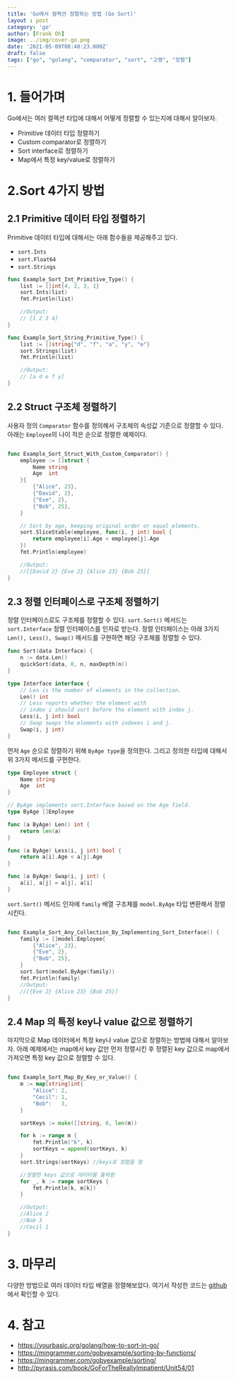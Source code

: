 ```yaml
---
title: 'Go에서 컬렉션 정렬하는 방법 (Go Sort)'
layout : post
category: 'go'
author: [Frank Oh]
image: ../img/cover-go.png
date: '2021-05-09T08:40:23.000Z'
draft: false
tags: ["go", "golang", "comparator", "sort", "고랭", "정렬"]
---
```


# 1. 들어가며

Go에서는 여러 컬렉션 타입에 대해서 어떻게 정렬할 수 있는지에 대해서 알아보자. 

- Primitive 데이터 타입 정렬하기
- Custom comparator로 정렬하기
- Sort interface로 정렬하기
- Map에서 특정 key/value로 정렬하기

# 2.Sort 4가지 방법

## 2.1 Primitive 데이터 타입 정렬하기

Primitive 데이터 타입에 대해서는 아래 함수들을 제공해주고 있다. 

- `sort.Ints`
- `sort.Float64`
- `sort.Strings`

```go
func Example_Sort_Int_Primitive_Type() {
	list := []int{4, 2, 3, 1}
	sort.Ints(list)
	fmt.Println(list)

	//Output:
	// [1 2 3 4]
}

func Example_Sort_String_Primitive_Type() {
	list := []string{"d", "f", "a", "y", "e"}
	sort.Strings(list)
	fmt.Println(list)

	//Output:
	// [a d e f y]
}
```



## 2.2 Struct 구조체 정렬하기

사용자 정의 `Comparator` 함수를 정의해서 구조체의 속성값 기준으로 정렬할 수 있다. 아래는 `Employee`의 나이 적은 순으로 정렬한 예제이다. 

```go

func Example_Sort_Struct_With_Custom_Comparator() {
	employee := []struct {
		Name string
		Age  int
	}{
		{"Alice", 23},
		{"David", 2},
		{"Eve", 2},
		{"Bob", 25},
	}

	// Sort by age, keeping original order or equal elements.
	sort.SliceStable(employee, func(i, j int) bool {
		return employee[i].Age < employee[j].Age
	})
	fmt.Println(employee)

	//Output:
	//[{David 2} {Eve 2} {Alice 23} {Bob 25}]
}
```



## 2.3 정렬 인터페이스로 구조체 정렬하기

정렬 인터페이스로도 구조체를 정렬할 수 있다. `sort.Sort()` 메서드는 `sort.Interface` 정렬 인터페이스를 인자로 받는다. 정렬 인터페이스는 아래 3가지 `Len(), Less(), Swap()` 메서드를 구현하면 해당 구조체를 정렬할 수 있다. 

```go
func Sort(data Interface) {
	n := data.Len()
	quickSort(data, 0, n, maxDepth(n))
}

type Interface interface {
	// Len is the number of elements in the collection.
	Len() int
	// Less reports whether the element with
	// index i should sort before the element with index j.
	Less(i, j int) bool
	// Swap swaps the elements with indexes i and j.
	Swap(i, j int)
}
```

먼저 `Age` 순으로 정렬하기 위해 `ByAge type`을 정의한다. 그리고 정의한 타입에 대해서 위 3가지 메서드를 구현한다. 

```go
type Employee struct {
	Name string
	Age  int
}

// ByAge implements sort.Interface based on the Age field.
type ByAge []Employee

func (a ByAge) Len() int {
	return len(a)
}

func (a ByAge) Less(i, j int) bool {
	return a[i].Age < a[j].Age
}

func (a ByAge) Swap(i, j int) {
	a[i], a[j] = a[j], a[i]
}

```

`sort.Sort()` 메서드 인자에 `family` 배열 구조체를 `model.ByAge` 타입 변환해서 정렬시킨다. 

```go

func Example_Sort_Any_Collection_By_Implementing_Sort_Interface() {
	family := []model.Employee{
		{"Alice", 23},
		{"Eve", 2},
		{"Bob", 25},
	}
	sort.Sort(model.ByAge(family))
	fmt.Println(family)
	//Output:
	//[{Eve 2} {Alice 23} {Bob 25}]
}
```



## 2.4 Map 의 특정 key나 value 값으로 정렬하기

마지막으로 Map 데이터에서 특정 key나 value 값으로 정렬하는 방법에 대해서 알아보자. 아래 예제에서는 map에서 key 값만 먼저 정렬시킨 후 정렬된 key 값으로 map에서 가져오면 특정 key 값으로 정렬할 수 있다. 

```go

func Example_Sort_Map_By_Key_or_Value() {
	m := map[string]int{
		"Alice": 2,
		"Cecil": 1,
		"Bob":   3,
	}

	sortKeys := make([]string, 0, len(m))

	for k := range m {
		fmt.Println("k", k)
		sortKeys = append(sortKeys, k)
	}
	sort.Strings(sortKeys) //keys로 정렬을 함

	//정렬한 keys 값으로 데이터를 출력함
	for _, k := range sortKeys {
		fmt.Println(k, m[k])
	}

	//Output:
	//Alice 2
	//Bob 3
	//Cecil 1
}
```



# 3. 마무리

다양한 방법으로 여러 데이터 타입 배열을 정렬해보았다. 여기서 작성한 코드는 [github](https://github.com/kenshin579/tutorials-go/tree/master/go-data-structure/sort)에서 확인할 수 있다. 

# 4. 참고

- https://yourbasic.org/golang/how-to-sort-in-go/
- https://mingrammer.com/gobyexample/sorting-by-functions/
- https://mingrammer.com/gobyexample/sorting/
- http://pyrasis.com/book/GoForTheReallyImpatient/Unit54/01



